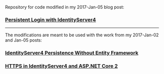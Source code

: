 Repository for code modified in my 2017-Jan-05 blog post:

### [Persistent Login with IdentityServer4](https://mcguirev10.com/2018/01/12/persistent-login-with-identityserver.html)

---

The modifications are meant to be used with the work from my 2017-Jan-02 and Jan-05 posts:

### [IdentityServer4 Persistence Without Entity Framework](https://mcguirev10.com/2018/01/02/identityserver4-without-entity-framework.html)

### [HTTPS in IdentityServer4 and ASP.NET Core 2](https://mcguirev10.com/2018/01/05/https-identityserver-aspnetcore.html)
